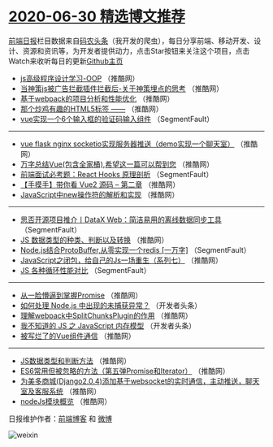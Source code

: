 # [2020-06-30 精选博文推荐](https://toutiao.qdkfweb.cn/date/2020/06/30)

[前端日报](https://qdkfweb.cn/c/news)栏目数据来自[码农头条](https://toutiao.qdkfweb.cn/)（我开发的爬虫），每日分享前端、移动开发、设计、资源和资讯等，为开发者提供动力，点击Star按钮来关注这个项目，点击Watch来收听每日的更新[Github主页](https://github.com/kujian/frontendDaily)
* [js高级程序设计学习-OOP](https://toutiao.qdkfweb.cn/144221.html) （推酷网）
* [当神策js被广告拦截插件拦截后-关于神策埋点的思考](https://toutiao.qdkfweb.cn/144232.html) （推酷网）
* [基于webpack的项目分析和性能优化](https://toutiao.qdkfweb.cn/144222.html) （推酷网）
* [那个炒鸡有趣的HTML5标签 ——](https://toutiao.qdkfweb.cn/144233.html) （推酷网）
* [vue实现一个6个输入框的验证码输入组件](https://toutiao.qdkfweb.cn/144212.html) （SegmentFault）

***
* [vue flask nginx socketio实现服务器推送（demo实现一个聊天室）](https://toutiao.qdkfweb.cn/144223.html) （推酷网）
* [万字总结Vue(包含全家桶),希望这一篇可以帮到您](https://toutiao.qdkfweb.cn/144234.html) （推酷网）
* [前端面试必考题：React Hooks 原理剖析](https://toutiao.qdkfweb.cn/144213.html) （SegmentFault）
* [【手摸手】带你看 Vue2 源码 &#8211; 第二章](https://toutiao.qdkfweb.cn/144224.html) （推酷网）
* [JavaScript中new操作符的解析和实现](https://toutiao.qdkfweb.cn/144235.html) （推酷网）

***
* [思否开源项目推介丨DataX Web：简洁易用的离线数据同步工具](https://toutiao.qdkfweb.cn/144214.html) （SegmentFault）
* [JS 数据类型的种类、判断以及转换](https://toutiao.qdkfweb.cn/144225.html) （推酷网）
* [Node.js结合ProtoBuffer,从零实现一个redis [一万字]](https://toutiao.qdkfweb.cn/144215.html) （SegmentFault）
* [JavaScript之闭包，给自己的Js一场重生（系列七）](https://toutiao.qdkfweb.cn/144226.html) （推酷网）
* [JS 各种循环性能对比](https://toutiao.qdkfweb.cn/144216.html) （SegmentFault）

***
* [从一脸懵逼到掌握Promise](https://toutiao.qdkfweb.cn/144227.html) （推酷网）
* [如何处理 Node.js 中出现的未捕获异常？](https://toutiao.qdkfweb.cn/144217.html) （开发者头条）
* [理解webpack中SplitChunksPlugin的作用](https://toutiao.qdkfweb.cn/144228.html) （推酷网）
* [我不知道的 JS 之 JavaScript 内存模型](https://toutiao.qdkfweb.cn/144218.html) （开发者头条）
* [被写烂了的Vue组件通信](https://toutiao.qdkfweb.cn/144229.html) （推酷网）

***
* [JS数据类型和判断方法](https://toutiao.qdkfweb.cn/144219.html) （推酷网）
* [ES6常用但被忽略的方法（第五弹Promise和Iterator）](https://toutiao.qdkfweb.cn/144230.html) （推酷网）
* [为美多商城(Django2.0.4)添加基于websocket的实时通信，主动推送，聊天室及客服系统](https://toutiao.qdkfweb.cn/144220.html) （推酷网）
* [nodeJs模块概览](https://toutiao.qdkfweb.cn/144231.html) （推酷网）

日报维护作者：[前端博客](https://qdkfweb.cn/) 和 [微博](https://qdkfweb.cn/go/weibo)

![weixin](https://user-images.githubusercontent.com/3055447/38468989-651132ac-3b80-11e8-8e6b-15122322a9d7.png)